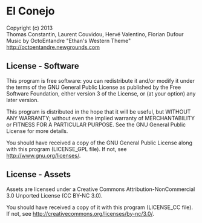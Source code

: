 El Conejo
================================================================================

Copyright (c) 2013  
Thomas Constantin, Laurent Couvidou, Hervé Valentino, Florian Dufour  
Music by OctoEntandre "Ethan's Western Theme" http://octoentandre.newgrounds.com

License - Software
--------------------------------------------------------------------------------

This program is free software: you can redistribute it and/or modify it under the
terms of the GNU General Public License as published by the Free Software
Foundation, either version 3 of the License, or (at your option) any later
version.

This program is distributed in the hope that it will be useful, but WITHOUT ANY
WARRANTY; without even the implied warranty of MERCHANTABILITY or FITNESS FOR A
PARTICULAR PURPOSE.  See the GNU General Public License for more details.

You should have received a copy of the GNU General Public License along with this
program (LICENSE_GPL file). If not, see <http://www.gnu.org/licenses/>. 

License - Assets
--------------------------------------------------------------------------------

Assets are licensed under a Creative Commons Attribution-NonCommercial 3.0
Unported License (CC BY-NC 3.0).

You should have received a copy of it with this program (LICENSE_CC file). If
not, see <http://creativecommons.org/licenses/by-nc/3.0/>.
